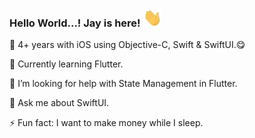 ### Hello World...! Jay is here! <img src="https://raw.githubusercontent.com/ABSphreak/ABSphreak/master/gifs/Hi.gif" width="30px">

🔭 4+ years with iOS using Objective-C, Swift & SwiftUI.😋

🌱 Currently learning Flutter.

🤔 I’m looking for help with State Management in Flutter.

💬 Ask me about SwiftUI.

⚡ Fun fact: I want to make money while I sleep. 
